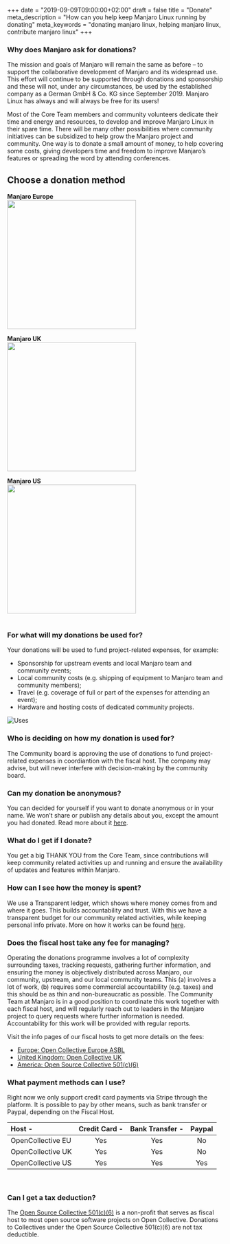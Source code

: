 +++
date = "2019-09-09T09:00:00+02:00"
draft = false
title = "Donate"
meta_description = "How can you help keep Manjaro Linux running by donating"
meta_keywords = "donating manjaro linux, helping manjaro linux, contribute manjaro linux"
+++

### Why does Manjaro ask for donations?

The mission and goals of Manjaro will remain the same as before – to support the collaborative development of Manjaro and its widespread use. This effort will continue to be supported through donations and sponsorship and these will not, under any circumstances, be used by the established company as a German GmbH & Co. KG since September 2019. Manjaro Linux has always and will always be free for its users!

Most of the Core Team members and community volunteers dedicate their time and energy and resources, to develop and improve Manjaro Linux in their spare time. There will be many other possibilities where community initiatives can be subsidized to help grow the Manjaro project and community. One way is to donate a small amount of money, to help covering some costs, giving developers time and freedom to improve Manjaro’s features or spreading the word by attending conferences.

## Choose a donation method

   **Manjaro Europe**  
   <a href="https://opencollective.com/manjaro/donate" target="_blank"><img src="https://opencollective.com/manjaro/donate/button@2x.png?color=blue" width=300 /></a>  

   **Manjaro UK**  
   <a href="https://opencollective.com/manjaro-uk/donate" target="_blank"><img src="https://opencollective.com/manjaro-uk/donate/button@2x.png?color=white" width=300 /></a>  

   **Manjaro US**  
   <a href="https://opencollective.com/manjaro-us/donate" target="_blank"><img src="https://opencollective.com/manjaro-us/donate/button@2x.png?color=blue" width=300 /></a>  
</br>

### For what will my donations be used for?

Your donations will be used to fund project-related expenses, for example:

- Sponsorship for upstream events and local Manjaro team and community events;
- Local community costs (e.g. shipping of equipment to Manjaro team and community members);
- Travel (e.g. coverage of full or part of the expenses for attending an event);
- Hardware and hosting costs of dedicated community projects.

![Uses](/img/donation/uses.png#center)

### Who is deciding on how my donation is used for?

The Community board is approving the use of donations to fund project-related expenses in coordiantion with the fiscal host. The company may advise, but will never interfere with decision-making by the community board.

### Can my donation be anonymous?

You can decided for yourself if you want to donate anonymous or in your name. We won’t share or publish any details about you, except the amount you had donated. Read more about it [here](https://docs.opencollective.com/help/product/user-profile#using-open-collective-anonymously).

### What do I get if I donate?

You get a big THANK YOU from the Core Team, since contributions will keep community related activities up and running and ensure the availability of updates and features within Manjaro.

### How can I see how the money is spent?

We use a Transparent ledger, which shows where money comes from and where it goes. This builds accountability and trust. With this we have a transparent budget for our community related activities, while keeping personal info private. More on how it works can be found [here](https://opencollective.com/how-it-works).

### Does the fiscal host take any fee for managing?

Operating the donations programme involves a lot of complexity surrounding taxes, tracking requests, gathering further information, and ensuring the money is objectively distributed across Manjaro, our community, upstream, and our local community teams. This (a) involves a lot of work, (b) requires some commercial accountability (e.g. taxes) and this should be as thin and non-bureaucratic as possible. The Community Team at Manjaro is in a good position to coordinate this work together with each fiscal host, and will regularly reach out to leaders in the Manjaro project to query requests where further information is needed. Accountability for this work will be provided with regular reports.

Visit the info pages of our fiscal hosts to get more details on the fees:

- [Europe: Open Collective Europe ASBL](https://opencollective.com/europe)
- [United Kingdom: Open Collective UK](https://opencollective.com/uk)
- [America: Open Source Collective 501(c)(6)](https://opencollective.com/opensource)

### What payment methods can I use?

Right now we only support credit card payments via Stripe through the platform. It is possible to pay by other means, such as bank transfer or Paypal, depending on the Fiscal Host.

|Host - |Credit Card - |Bank Transfer - |Paypal|
|:---|:---:|:---:|:---:|
OpenCollective EU|Yes|Yes|No|
OpenCollective UK|Yes|Yes|No|
OpenCollective US|Yes|Yes|Yes|
</br>

### Can I get a tax deduction?

The [Open Source Collective 501(c)(6)](https://opencollective.com/opensource) is a non-profit that serves as fiscal host to most open source software projects on Open Collective. Donations to Collectives under the Open Source Collective 501(c)(6) are not tax deductible.

